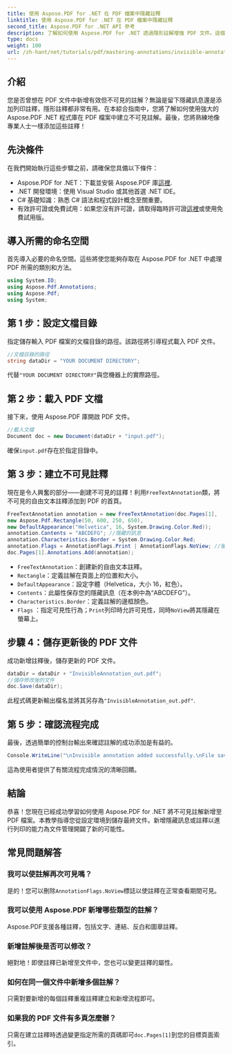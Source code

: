 ```yaml
---
title: 使用 Aspose.PDF for .NET 在 PDF 檔案中隱藏註釋
linktitle: 使用 Aspose.PDF for .NET 在 PDF 檔案中隱藏註釋
second_title: Aspose.PDF for .NET API 參考
description: 了解如何使用 Aspose.PDF for .NET 透過隱形註解增強 PDF 文件。這個綜合教程將引導您完成在 PDF 中創建有效而謹慎的註釋的過程。
type: docs
weight: 100
url: /zh-hant/net/tutorials/pdf/mastering-annotations/invisible-annotation-in-pdf-file/
---
```

## 介紹

您是否曾想在 PDF 文件中新增有效但不可見的註解？無論是留下隱藏訊息還是添加列印註釋，隱形註釋都非常有用。在本綜合指南中，您將了解如何使用強大的 Aspose.PDF .NET 程式庫在 PDF 檔案中建立不可見註解。最後，您將熟練地像專業人士一樣添加這些註釋！

## 先決條件

在我們開始執行這些步驟之前，請確保您具備以下條件：

-  Aspose.PDF for .NET：下載並安裝 Aspose.PDF 庫[這裡](https://releases.aspose.com/pdf/net/).
- .NET 開發環境：使用 Visual Studio 或其他首選 .NET IDE。
- C# 基礎知識：熟悉 C# 語法和程式設計概念至關重要。
- 有效許可證或免費試用：如果您沒有許可證，請取得臨時許可證[這裡](https://purchase.aspose.com/temporary-license/)或使用免費試用版。

## 導入所需的命名空間

首先導入必要的命名空間。這些將使您能夠存取在 Aspose.PDF for .NET 中處理 PDF 所需的類別和方法。

```csharp
using System.IO;
using Aspose.Pdf.Annotations;
using Aspose.Pdf;
using System;
```

## 第 1 步：設定文檔目錄

指定儲存輸入 PDF 檔案的文檔目錄的路徑。該路徑將引導程式載入 PDF 文件。

```csharp
//文檔目錄的路徑
string dataDir = "YOUR DOCUMENT DIRECTORY";
```

代替`"YOUR DOCUMENT DIRECTORY"`與您機器上的實際路徑。

## 第 2 步：載入 PDF 文檔

接下來，使用 Aspose.PDF 庫開啟 PDF 文件。

```csharp
//載入文檔
Document doc = new Document(dataDir + "input.pdf");
```

確保`input.pdf`存在於指定目錄中。

## 第 3 步：建立不可見註釋

現在是令人興奮的部分——創建不可見的註釋！利用`FreeTextAnnotation`類，將不可見的自由文本註釋添加到 PDF 的首頁。

```csharp
FreeTextAnnotation annotation = new FreeTextAnnotation(doc.Pages[1], 
new Aspose.Pdf.Rectangle(50, 600, 250, 650), 
new DefaultAppearance("Helvetica", 16, System.Drawing.Color.Red));
annotation.Contents = "ABCDEFG"; //隱藏的訊息
annotation.Characteristics.Border = System.Drawing.Color.Red;
annotation.Flags = AnnotationFlags.Print | AnnotationFlags.NoView; //螢幕上不可見
doc.Pages[1].Annotations.Add(annotation);
```

- `FreeTextAnnotation`：創建新的自由文本註釋。
- `Rectangle`：定義註解在頁面上的位置和大小。
- `DefaultAppearance`：設定字體（Helvetica，大小 16，紅色）。
- `Contents`：此屬性保存您的隱藏訊息（在本例中為“ABCDEFG”）。
- `Characteristics.Border`：定義註解的邊框顏色。
- `Flags` ：指定可見性行為；`Print`列印時允許可見性，同時`NoView`將其隱藏在螢幕上。

## 步驟 4：儲存更新後的 PDF 文件

成功新增註釋後，儲存更新的 PDF 文件。

```csharp
dataDir = dataDir + "InvisibleAnnotation_out.pdf";
//儲存修改後的文件
doc.Save(dataDir);
```

此程式碼更新輸出檔名並將其另存為`"InvisibleAnnotation_out.pdf"`.

## 第 5 步：確認流程完成

最後，透過簡單的控制台輸出來確認註解的成功添加是有益的。

```csharp
Console.WriteLine("\nInvisible annotation added successfully.\nFile saved at " + dataDir);
```

這為使用者提供了有關流程完成情況的清晰回饋。

## 結論

恭喜！您現在已經成功學習如何使用 Aspose.PDF for .NET 將不可見註解新增至 PDF 檔案。本教學指導您從設定環境到儲存最終文件。新增隱藏訊息或註釋以進行列印的能力為文件管理開闢了新的可能性。

## 常見問題解答

### 我可以使註解再次可見嗎？
是的！您可以刪除`AnnotationFlags.NoView`標誌以使註釋在正常查看期間可見。

### 我可以使用 Aspose.PDF 新增哪些類型的註解？
Aspose.PDF支援各種註釋，包括文字、連結、反白和圖章註釋。

### 新增註解後是否可以修改？
絕對地！即使註釋已新增至文件中，您也可以變更註釋的屬性。

### 如何在同一個文件中新增多個註解？
只需對要新增的每個註釋重複註釋建立和新增流程即可。

### 如果我的 PDF 文件有多頁怎麼辦？
只需在建立註釋時透過變更指定所需的頁碼即可`doc.Pages[1]`到您的目標頁面索引。
